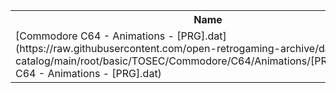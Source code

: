 <table>
<tr><th>Name</th><th>Size</th></tr>
<tr><td>
[Commodore C64 - Animations - [PRG].dat](https://raw.githubusercontent.com/open-retrogaming-archive/dat-catalog/main/root/basic/TOSEC/Commodore/C64/Animations/[PRG]/Commodore C64 - Animations - [PRG].dat)
</td><td>5207</td></tr>
</table>
